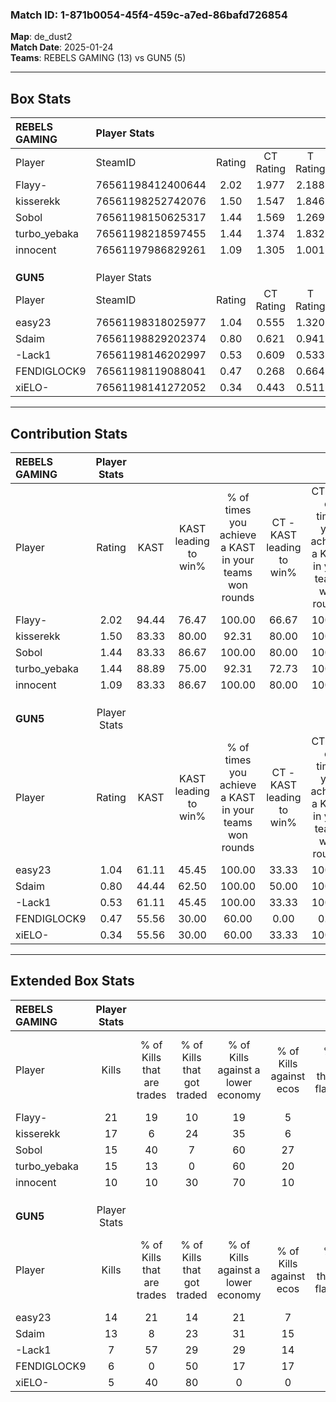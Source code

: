 ### Match ID: 1-871b0054-45f4-459c-a7ed-86bafd726854  
**Map**: de_dust2  
**Match Date**: 2025-01-24  
**Teams**: REBELS GAMING (13) vs GUN5 (5)  

---  

## Box Stats  

| **REBELS GAMING** | Player Stats      |        |           |          |       |       |       |         |        |      |     |
| :- | :- | :-: | :-: | :-: | :-: | :-: | :-: | :-: | :-: | :-: | :-: |
| Player            | SteamID           | Rating | CT Rating | T Rating | KAST  |  ADR  | Kills | Assists | Deaths | K/D  | HS% |
| Flayy-            | 76561198412400644 |  2.02  |   1.977   |  2.188   | 94.44 | 125.9 |  21   |    6    |   6    | 3.50 | 28  |
| kisserekk         | 76561198252742076 |  1.50  |   1.547   |  1.846   | 83.33 | 106.2 |  17   |    5    |   12   | 1.42 | 58  |
| Sobol             | 76561198150625317 |  1.44  |   1.569   |  1.269   | 83.33 | 70.2  |  15   |    5    |   7    | 2.14 | 60  |
| turbo_yebaka      | 76561198218597455 |  1.44  |   1.374   |  1.832   | 88.89 | 83.6  |  15   |    1    |   9    | 1.67 | 46  |
| innocent          | 76561197986829261 |  1.09  |   1.305   |  1.001   | 83.33 | 72.9  |  10   |    5    |   11   | 0.91 | 50  |
|                   |                   |        |           |          |       |       |       |         |        |      |     |
|                   |                   |        |           |          |       |       |       |         |        |      |     |
|                   |                   |        |           |          |       |       |       |         |        |      |     |
| **GUN5**          | Player Stats      |        |           |          |       |       |       |         |        |      |     |
| Player            | SteamID           | Rating | CT Rating | T Rating | KAST  |  ADR  | Kills | Assists | Deaths | K/D  | HS% |
| easy23            | 76561198318025977 |  1.04  |   0.555   |  1.320   | 61.11 | 70.0  |  14   |    3    |   13   | 1.08 | 50  |
| Sdaim             | 76561198829202374 |  0.80  |   0.621   |  0.941   | 44.44 | 61.8  |  13   |    2    |   14   | 0.93 | 61  |
| -Lack1            | 76561198146202997 |  0.53  |   0.609   |  0.533   | 61.11 | 42.7  |   7   |    4    |   16   | 0.44 | 57  |
| FENDIGLOCK9       | 76561198119088041 |  0.47  |   0.268   |  0.664   | 55.56 | 57.0  |   6   |    7    |   17   | 0.35 | 100 |
| xiELO-            | 76561198141272052 |  0.34  |   0.443   |  0.511   | 55.56 | 46.7  |   5   |    3    |   18   | 0.28 | 80  |
---  

## Contribution Stats  

| **REBELS GAMING** | Player Stats |       |                      |                                                        |                           |                                                             |                          |                                                            |
| :- | :-: | :-: | :-: | :-: | :-: | :-: | :-: | :-: |
| Player            |    Rating    | KAST  | KAST leading to win% | % of times you achieve a KAST in your teams won rounds | CT - KAST leading to win% | CT - % of times you achieve a KAST in your teams won rounds | T - KAST leading to win% | T - % of times you achieve a KAST in your teams won rounds |
| Flayy-            |     2.02     | 94.44 |        76.47         |                         100.00                         |           66.67           |                           100.00                            |          100.00          |                           100.00                           |
| kisserekk         |     1.50     | 83.33 |        80.00         |                         92.31                          |           80.00           |                           100.00                            |          80.00           |                           80.00                            |
| Sobol             |     1.44     | 83.33 |        86.67         |                         100.00                         |           80.00           |                           100.00                            |          100.00          |                           100.00                           |
| turbo_yebaka      |     1.44     | 88.89 |        75.00         |                         92.31                          |           72.73           |                           100.00                            |          80.00           |                           80.00                            |
| innocent          |     1.09     | 83.33 |        86.67         |                         100.00                         |           80.00           |                           100.00                            |          100.00          |                           100.00                           |
|                   |              |       |                      |                                                        |                           |                                                             |                          |                                                            |
|                   |              |       |                      |                                                        |                           |                                                             |                          |                                                            |
|                   |              |       |                      |                                                        |                           |                                                             |                          |                                                            |
| **GUN5**          | Player Stats |       |                      |                                                        |                           |                                                             |                          |                                                            |
| Player            |    Rating    | KAST  | KAST leading to win% | % of times you achieve a KAST in your teams won rounds | CT - KAST leading to win% | CT - % of times you achieve a KAST in your teams won rounds | T - KAST leading to win% | T - % of times you achieve a KAST in your teams won rounds |
| easy23            |     1.04     | 61.11 |        45.45         |                         100.00                         |           33.33           |                           100.00                            |          50.00           |                           100.00                           |
| Sdaim             |     0.80     | 44.44 |        62.50         |                         100.00                         |           50.00           |                           100.00                            |          66.67           |                           100.00                           |
| -Lack1            |     0.53     | 61.11 |        45.45         |                         100.00                         |           33.33           |                           100.00                            |          50.00           |                           100.00                           |
| FENDIGLOCK9       |     0.47     | 55.56 |        30.00         |                         60.00                          |           0.00            |                            0.00                             |          37.50           |                           75.00                            |
| xiELO-            |     0.34     | 55.56 |        30.00         |                         60.00                          |           33.33           |                           100.00                            |          28.57           |                           50.00                            |
---  

## Extended Box Stats  

| **REBELS GAMING** | Player Stats |                            |                            |                                    |                         |                              |                                 |        |                             |                                     |                          |                               |                            |
| :- | :-: | :-: | :-: | :-: | :-: | :-: | :-: | :-: | :-: | :-: | :-: | :-: | :-: |
| Player            |    Kills     | % of Kills that are trades | % of Kills that got traded | % of Kills against a lower economy | % of Kills against ecos | % of Kills that are flawless | % of Kills that are close duels | Deaths | % of Deaths that get traded | % of Deaths against a lower economy | % of Deaths against ecos | % of Deaths that are flawless | % of Deaths that are close |
| Flayy-            |      21      |             19             |             10             |                 19                 |            5            |              86              |                0                |   6    |             17              |                  0                  |            0             |              67               |             0              |
| kisserekk         |      17      |             6              |             24             |                 35                 |            6            |              65              |               12                |   12   |             42              |                 42                  |            8             |              50               |             25             |
| Sobol             |      15      |             40             |             7              |                 60                 |           27            |              80              |                0                |   7    |             14              |                  0                  |            0             |              43               |             0              |
| turbo_yebaka      |      15      |             13             |             0              |                 60                 |           20            |              53              |                0                |   9    |             33              |                 22                  |            11            |              78               |             11             |
| innocent          |      10      |             10             |             30             |                 70                 |           10            |              80              |                0                |   11   |             36              |                 18                  |            0             |              55               |             0              |
|                   |              |                            |                            |                                    |                         |                              |                                 |        |                             |                                     |                          |                               |                            |
|                   |              |                            |                            |                                    |                         |                              |                                 |        |                             |                                     |                          |                               |                            |
|                   |              |                            |                            |                                    |                         |                              |                                 |        |                             |                                     |                          |                               |                            |
| **GUN5**          | Player Stats |                            |                            |                                    |                         |                              |                                 |        |                             |                                     |                          |                               |                            |
| Player            |    Kills     | % of Kills that are trades | % of Kills that got traded | % of Kills against a lower economy | % of Kills against ecos | % of Kills that are flawless | % of Kills that are close duels | Deaths | % of Deaths that get traded | % of Deaths against a lower economy | % of Deaths against ecos | % of Deaths that are flawless | % of Deaths that are close |
| easy23            |      14      |             21             |             14             |                 21                 |            7            |              50              |               14                |   13   |              8              |                  0                  |            0             |              100              |             0              |
| Sdaim             |      13      |             8              |             23             |                 31                 |           15            |              69              |                0                |   14   |              7              |                  0                  |            0             |              79               |             0              |
| -Lack1            |      7       |             57             |             29             |                 29                 |           14            |              43              |               14                |   16   |              6              |                 13                  |            6             |              69               |             0              |
| FENDIGLOCK9       |      6       |             0              |             50             |                 17                 |           17            |              50              |               17                |   17   |             12              |                 12                  |            6             |              59               |             6              |
| xiELO-            |      5       |             40             |             80             |                 0                  |            0            |              80              |                0                |   18   |             28              |                 11                  |            6             |              67               |             6              |
